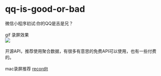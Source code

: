 # qq-is-good-or-bad
微信小程序初试:你的QQ是吉是兄？
<br/>
<br/>
gif 录屏效果
<br/>
![](http://g.recordit.co/xfO7biW3Vf.gif)
<br/>
<br/>
开源API，推荐使用聚合数据，有很多有意思的免费API可以使用，也有一些付费的。
<br/>
<br/>
mac录屏推荐 [recordlt](http://recordit.co/)

